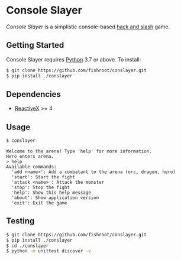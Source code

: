 # Console Slayer
*Console Slayer* is a simplistic console-based [hack and slash](https://en.wikipedia.org/wiki/Hack_and_slash) game.

## Getting Started
Console Slayer requires [Python](https://www.python.org) 3.7 or above. To install:

```bash
$ git clone https://github.com/fishroot/conslayer.git
$ pip install ./conslayer
```
## Dependencies
* [ReactiveX](https://github.com/ReactiveX/RxPY) >= 4

## Usage
```bash
$ conslayer
```

```
Welcome to the arena! Type 'help' for more information.
Hero enters arena.
> help
Available commands:
  'add <name>': Add a combatant to the arena (orc, dragon, hero)
  'start': Start the fight
  'attack <name>': Attack the monster
  'stop': Stop the fight
  'help': Show this help message
  'about': Show application version
  'exit': Exit the game
```

## Testing
```bash
$ git clone https://github.com/fishroot/conslayer.git
$ pip install ./conslayer
$ cd ./conslayer
$ python -m unittest discover -v
```
